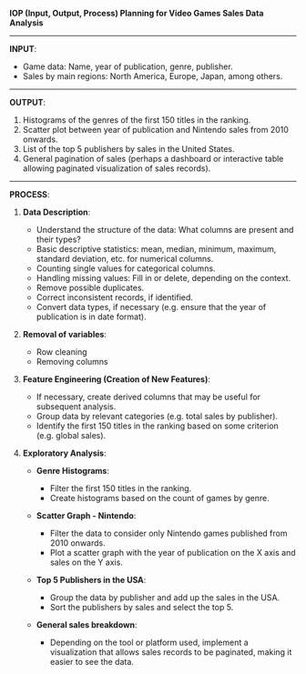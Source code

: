 **IOP (Input, Output, Process) Planning for Video Games Sales Data Analysis**

---

**INPUT**:
- Game data: Name, year of publication, genre, publisher.
- Sales by main regions: North America, Europe, Japan, among others.

---

**OUTPUT**:

1. Histograms of the genres of the first 150 titles in the ranking.
2. Scatter plot between year of publication and Nintendo sales from 2010 onwards.
3. List of the top 5 publishers by sales in the United States.
4. General pagination of sales (perhaps a dashboard or interactive table allowing paginated visualization of sales records).

---

**PROCESS**:

1. **Data Description**:
    - Understand the structure of the data: What columns are present and their types?
    - Basic descriptive statistics: mean, median, minimum, maximum, standard deviation, etc. for numerical columns.
    - Counting single values for categorical columns.
    - Handling missing values: Fill in or delete, depending on the context.
    - Remove possible duplicates.
    - Correct inconsistent records, if identified.
    - Convert data types, if necessary (e.g. ensure that the year of publication is in date format).

2. **Removal of variables**:
    - Row cleaning
    - Removing columns

3. **Feature Engineering (Creation of New Features)**:
    - If necessary, create derived columns that may be useful for subsequent analysis.
    - Group data by relevant categories (e.g. total sales by publisher).
    - Identify the first 150 titles in the ranking based on some criterion (e.g. global sales).

4. **Exploratory Analysis**:
    - **Genre Histograms**:
        - Filter the first 150 titles in the ranking.
        - Create histograms based on the count of games by genre.

    - **Scatter Graph - Nintendo**:
        - Filter the data to consider only Nintendo games published from 2010 onwards.
        - Plot a scatter graph with the year of publication on the X axis and sales on the Y axis.

    - **Top 5 Publishers in the USA**:
        - Group the data by publisher and add up the sales in the USA.
        - Sort the publishers by sales and select the top 5.

    - **General sales breakdown**:
        - Depending on the tool or platform used, implement a visualization that allows sales records to be paginated, making it easier to see the data.
